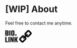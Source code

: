 # [WIP] About

<div class="trqs-contact">
          <p>Feel free to contact me anytime.</p>
              <a href="https://bio.link/4mirul" target="_blank">
                <svg role="img" width="40px" height="40px" viewBox="0 0 24 24" xmlns="http://www.w3.org/2000/svg">
                  <title>Bio Link</title>
                  <path
                    d="M3.95192 4.6371V2.75605c0-.26354-.14223-.39521-.42679-.39521H2.2289V5.0323h1.29624c.28456 0 .4268-.13168.4268-.3952zm0 4.2839V6.96087c0-.13696-.03158-.23187-.09482-.28456-.06324-.06324-.1739-.09482-.33197-.09482H2.2289V9.3162h1.29624c.28456 0 .4268-.13168.4268-.39521zM0 .81166h4.17323c1.33842 0 2.00763.57962 2.00763 1.73882v1.77049c0 .77986-.23714 1.2699-.71143 1.4701.47429.17917.71143.63235.71143 1.35953v1.96013c0 1.1698-.6692 1.75466-2.00763 1.75466H0Zm7.56538 0h2.24468v10.05373H7.56538zm5.66357 0h2.11829c1.32777 0 1.9917.57962 1.9917 1.73882v6.56025c0 1.1698-.66393 1.75466-1.9917 1.75466h-2.1183c-1.33832 0-2.00753-.58486-2.00753-1.75466V2.55048c0-1.1592.6692-1.73882 2.00754-1.73882zm1.84948 7.99868V2.8667c0-.26353-.13696-.3952-.41096-.3952h-.75876c-.28455 0-.42678.13167-.42678.3952v5.94364c0 .26354.14223.39521.42678.39521h.75876c.274 0 .41096-.13167.41096-.3952zm5.03262 2.02892c-.75304 0-1.3634-.61045-1.3634-1.3634V9.3879c0-.75304.61036-1.3634 1.3634-1.3634.75295 0 1.3634.61036 1.3634 1.3634v.08796c0 .75295-.61045 1.3634-1.3634 1.3634zM2.25329 21.52851h2.8928v1.65983H.00859V13.13461h2.2447zm3.66888-8.3939h2.24469v10.05373h-2.2447zm7.9241 0h2.07078v10.05373h-2.02338l-2.19727-6.02272v6.02272H9.64144V13.13461h2.03921l2.16561 6.00698zm10.15373 0-2.02338 4.96367L24 23.18834h-2.43433l-1.94439-5.09006 1.94439-4.96367zm-6.67082 10.05373V13.13461h2.24469v10.05373Z"
                  /></svg
              ></a>
              <a href="https://link.torqueserver.com/" target="_blank">
                <svg fill="#000000" width="40px" height="40px" viewBox="0 0 1920 1920" xmlns="http://www.w3.org/2000/svg">
                  <path
                    d="m1311.326 891.546-61.666-61.666 107.294-107.407-159.698-159.698-107.52 107.633-61.553-60.311 384.338-384.904 282.127 281.45-383.322 384.903ZM891.863 1309.43 508.54 1694.332l-283.143-281.45 384.339-384.903 61.214 61.214-110.005 109.892 159.699 159.699 110.117-110.005 61.102 60.65Zm962.484-961.92-283.03-283.03c-88.546-86.288-231.19-85.95-317.93 1.016L868.484 450.398c-87.53 87.642-87.53 230.061 0 317.704l61.666 61.778-99.502 99.502-60.31-60.198c-42.127-43.144-98.372-67.087-158.57-67.426h-1.355c-60.197 0-116.894 23.605-159.812 66.41L65.698 1253.184c-87.642 87.642-87.642 230.061 0 317.704L348.84 1854.03c43.822 43.821 101.309 65.732 158.909 65.732 57.487 0 115.087-21.91 158.908-65.732l384.903-384.903c43.257-43.257 66.862-100.518 66.523-161.168-.452-60.197-24.396-116.442-66.523-157.665l-61.214-61.102 99.614-99.614 61.666 61.78c43.821 43.707 101.309 65.618 158.909 65.618 57.487 0 115.087-21.91 158.795-65.732l385.016-384.903c86.852-86.852 87.304-229.497 0-318.833Z"
                    fill-rule="evenodd"
                  /></svg
              ></a>
        </div>
